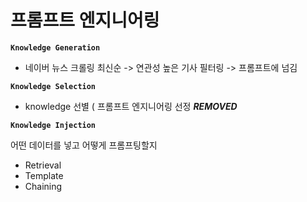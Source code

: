 # 프롬프트 엔지니어링

**`Knowledge Generation`**

- 네이버 뉴스 크롤링 최신순 -> 연관성 높은 기사 필터링 -> 프롬프트에 넘김  
    

**`Knowledge Selection`**  

- knowledge 선별 ( 프롬프트 엔지니어링 선정 ***REMOVED***


**`Knowledge Injection`**

어떤 데이터를 넣고 어떻게 프롬프팅할지

- Retrieval
- Template 
- Chaining
